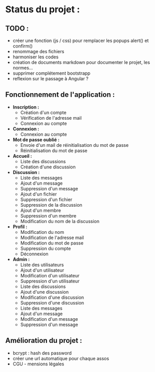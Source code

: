 # **Status du projet :**

## TODO :
- créer une fonction (js / css) pour remplacer les popups alert() et confirm()
- renommage des fichiers
- harmoniser les codes
- création de documents markdown pour documenter le projet, les normes...
- supprimer complétement bootstrapp
- reflexion sur le passage à Angular ?


## **Fonctionnement de l'application :**
- **Inscription :**
    - Création d'un compte
    - Vérification de l'adresse mail
    - Connexion au compte
- **Connexion :**
    - Connexion au compte
- **Mot de passe oublié :**
    - Envoie d'un mail de réinitialisation du mot de passe
    - Réinitialisation du mot de passe
- **Accueil :**
    - Liste des discussions
    - Création d'une discussion
- **Discussion :**
    - Liste des messages
    - Ajout d'un message
    - Suppression d'un message
    - Ajout d'un fichier
    - Suppression d'un fichier
    - Suppression de la discussion
    - Ajout d'un membre
    - Suppression d'un membre
    - Modification du nom de la discussion
- **Profil :**
    - Modification du nom
    - Modification de l'adresse mail
    - Modification du mot de passe
    - Suppression du compte
    - Déconnexion
- **Admin :**
    - Liste des utilisateurs
    - Ajout d'un utilisateur
    - Modification d'un utilisateur
    - Suppression d'un utilisateur
    - Liste des discussions
    - Ajout d'une discussion
    - Modification d'une discussion
    - Suppression d'une discussion
    - Liste des messages
    - Ajout d'un message
    - Modification d'un message
    - Suppression d'un message


## **Amélioration du projet :**
- bcrypt : hash des password
- créer une url automatique pour chaque assos
- CGU - mensions légales